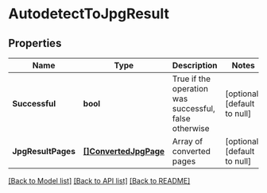 # AutodetectToJpgResult

## Properties
Name | Type | Description | Notes
------------ | ------------- | ------------- | -------------
**Successful** | **bool** | True if the operation was successful, false otherwise | [optional] [default to null]
**JpgResultPages** | [**[]ConvertedJpgPage**](ConvertedJpgPage.md) | Array of converted pages | [optional] [default to null]

[[Back to Model list]](../README.md#documentation-for-models) [[Back to API list]](../README.md#documentation-for-api-endpoints) [[Back to README]](../README.md)


